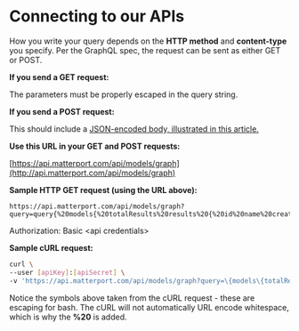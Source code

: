 # Connecting to our APIs

How you write your query depends on the **HTTP method** and **content-type** you specify. Per the GraphQL spec, the request can be sent as either GET or POST.&#x20;

**If you send a GET request:**

The parameters must be properly escaped in the query string.&#x20;

**If you send a POST request:**&#x20;

This should include a [JSON-encoded body, illustrated in this article.](https://graphql.org/learn/serving-over-http/#http-methods-headers-and-body%20.)

**Use this URL in your GET and POST requests:**&#x20;

[https://api.matterport.com/api/models/graph](http://api.matterport.com/api/models/graph)

**Sample HTTP GET request (using the URL above):**&#x20;

```url
https://api.matterport.com/api/models/graph?query=query{%20models{%20totalResults%20results%20{%20id%20name%20created%20modified%20visibility%20}}}
```

Authorization: Basic \<api credentials>&#x20;

**Sample cURL request:**&#x20;

```bash
curl \
--user [apiKey]:[apiSecret] \
-v 'https://api.matterport.com/api/models/graph?query=\{models\{totalResults%20results\{id%20created%20modified%20visibility\}\}\}'
```

Notice the symbols above taken from the cURL request - these are escaping for bash. The cURL will not automatically URL encode whitespace, which is why the **%20** is added.&#x20;
